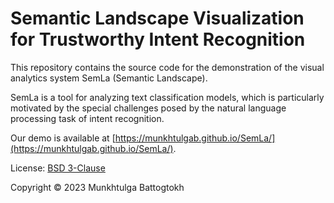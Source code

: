# Semantic Landscape Visualization for Trustworthy Intent Recognition

This repository contains the source code for the demonstration of the visual analytics system SemLa (Semantic Landscape).

SemLa is a tool for analyzing text classification models, which is particularly motivated by the special challenges posed by the natural language processing task of intent recognition.

Our demo is available at [https://munkhtulgab.github.io/SemLa/](https://munkhtulgab.github.io/SemLa/).


License: [BSD 3-Clause](https://github.com/MunkhtulgaB/SemLa/blob/main/LICENSE)

Copyright © 2023 Munkhtulga Battogtokh


